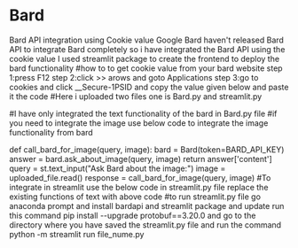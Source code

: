 # Bard
Bard API integration using Cookie value 
Google Bard haven't released Bard API to integrate Bard completely so i have integrated the Bard API using the cookie value
I used streamlit package to create the frontend to deploy the bard functionality
#how to to get cookie value from your bard website
step 1:press F12 
step 2:click >> arows and goto Applications
step 3:go to cookies and click __Secure-1PSID and copy the value given below and paste it the code
#Here i uploaded two files one is Bard.py and streamlit.py 

#I have only integrated the text functionality of the bard in Bard.py file
#if you need to integrate the image use below code to integrate the image functionality from bard

def call_bard_for_image(query, image):
    bard = Bard(token=BARD_API_KEY)
    answer = bard.ask_about_image(query, image)
    return answer['content']
query = st.text_input("Ask Bard about the image:")
 image = uploaded_file.read()
            response = call_bard_for_image(query, image)
#To integrate in streamlit use the below code in streamlit.py file replace the existing functions of text with above code
#to run streamlit.py file go anaconda prompt and install bardapi and streamlit package and update run this command pip install --upgrade protobuf==3.20.0 and go to the directory where you have saved the streamlit.py file and run the command python -m streamlit run file_nume.py


